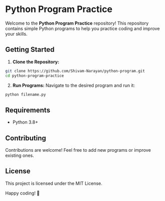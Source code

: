 # Python Program Practice

Welcome to the **Python Program Practice** repository! This repository contains simple Python programs to help you practice coding and improve your skills.

## Getting Started
1. **Clone the Repository:**
```bash
git clone https://github.com/Shivam-Narayan/python-program.git
cd python-program-practice
```
2. **Run Programs:**
Navigate to the desired program and run it:
```bash
python filename.py
```

## Requirements
- Python 3.8+

## Contributing
Contributions are welcome! Feel free to add new programs or improve existing ones.

## License
This project is licensed under the MIT License.

Happy coding! 🚀

